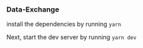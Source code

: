 ### Data-Exchange

install the dependencies by running 
`yarn`

Next, start the dev server by running `yarn dev`
